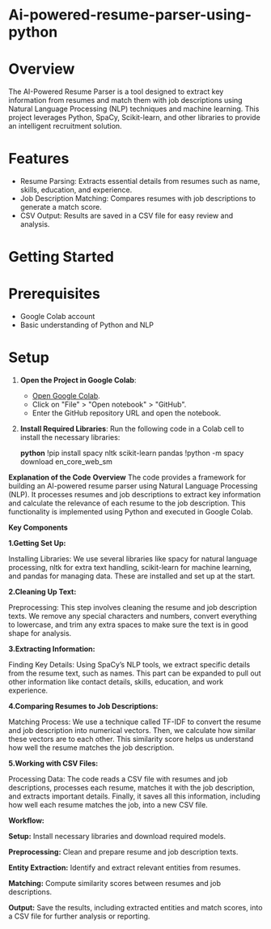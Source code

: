 # Ai-powered-resume-parser-using-python

# Overview

The AI-Powered Resume Parser is a tool designed to extract key information from resumes and match them with job descriptions using Natural Language Processing (NLP) techniques and machine learning. This project leverages Python, SpaCy, Scikit-learn, and other libraries to provide an intelligent recruitment solution.

# Features

- Resume Parsing: Extracts essential details from resumes such as name, skills, education, and experience.
- Job Description Matching: Compares resumes with job descriptions to generate a match score.
- CSV Output: Results are saved in a CSV file for easy review and analysis.

# Getting Started

# Prerequisites

- Google Colab account
- Basic understanding of Python and NLP

# Setup
1. **Open the Project in Google Colab**:
   - [Open Google Colab](https://colab.research.google.com/).
   - Click on "File" > "Open notebook" > "GitHub".
   - Enter the GitHub repository URL and open the notebook.
2. **Install Required Libraries**:
   Run the following code in a Colab cell to install the necessary libraries:

   **python**
   !pip install spacy nltk scikit-learn pandas
   !python -m spacy download en_core_web_sm

**Explanation of the Code**
**Overview**
The code provides a framework for building an AI-powered resume parser using Natural Language Processing (NLP). It processes resumes and job descriptions to extract key information and calculate the relevance of each resume to the job description. This functionality is implemented using Python and executed in Google Colab.

**Key Components**


**1.Getting Set Up:**

Installing Libraries: We use several libraries like spacy for natural language processing, nltk for extra text handling, scikit-learn for machine learning, and pandas for managing data. These are installed and set up at the start.

**2.Cleaning Up Text:**

Preprocessing: This step involves cleaning the resume and job description texts. We remove any special characters and numbers, convert everything to lowercase, and trim any extra spaces to make sure the text is in good shape for analysis.

**3.Extracting Information:**

Finding Key Details: Using SpaCy’s NLP tools, we extract specific details from the resume text, such as names. This part can be expanded to pull out other information like contact details, skills, education, and work experience.

**4.Comparing Resumes to Job Descriptions:**

Matching Process: We use a technique called TF-IDF to convert the resume and job description into numerical vectors. Then, we calculate how similar these vectors are to each other. This similarity score helps us understand how well the resume matches the job description.

**5.Working with CSV Files:**

Processing Data: The code reads a CSV file with resumes and job descriptions, processes each resume, matches it with the job description, and extracts important details. Finally, it saves all this information, including how well each resume matches the job, into a new CSV file.

**Workflow:**

**Setup:** Install necessary libraries and download required models.

**Preprocessing:** Clean and prepare resume and job description texts.

**Entity Extraction:** Identify and extract relevant entities from resumes.

**Matching:** Compute similarity scores between resumes and job descriptions.

**Output:** Save the results, including extracted entities and match scores, into a CSV file for further analysis or reporting.
